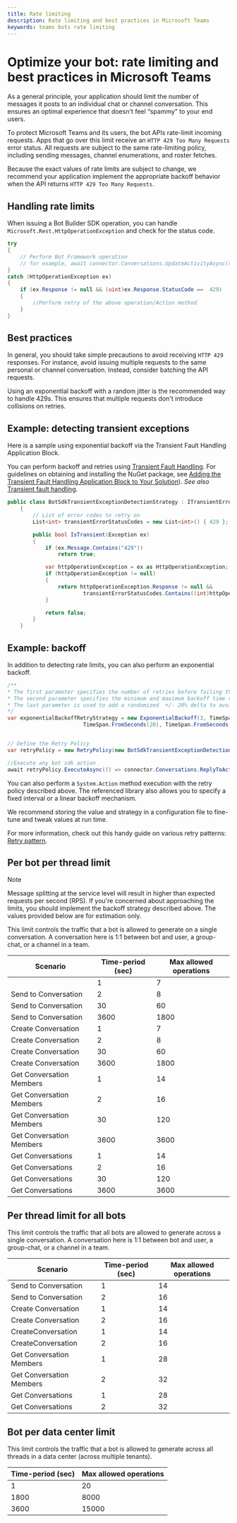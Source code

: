 ```yaml
---
title: Rate limiting
description: Rate limiting and best practices in Microsoft Teams
keywords: teams bots rate limiting
---
```


# Optimize your bot: rate limiting and best practices in Microsoft Teams

As a general principle, your application should limit the number of messages it posts to an individual chat or channel conversation. This ensures an optimal experience that doesn't feel “spammy” to your end users.

To protect Microsoft Teams and its users, the bot APIs rate-limit incoming requests. Apps that go over this limit receive an `HTTP 429 Too Many Requests` error status. All requests are subject to the same rate-limiting policy, including sending messages, channel enumerations, and roster fetches.

Because the exact values of rate limits are subject to change, we recommend your application implement the appropriate backoff behavior when the API returns `HTTP 429 Too Many Requests`.

## Handling rate limits

When issuing a Bot Builder SDK operation, you can handle `Microsoft.Rest.HttpOperationException` and check for the status code.

```csharp
try
{
    // Perform Bot Framework operation
    // for example, await connector.Conversations.UpdateActivityAsync(reply);
}
catch (HttpOperationException ex)
{
    if (ex.Response != null && (uint)ex.Response.StatusCode ==  429)
    {
        //Perform retry of the above operation/Action method
    }
}
```

## Best practices

In general, you should take simple precautions to avoid receiving `HTTP 429` responses. For instance, avoid issuing multiple requests to the same personal or channel conversation. Instead, consider batching the API requests.

Using an exponential backoff with a random jitter is the recommended way to handle 429s. This ensures that multiple requests don't introduce collisions on retries.

## Example: detecting transient exceptions

Here is a sample using exponential backoff via the Transient Fault Handling Application Block.

You can perform backoff and retries using [Transient Fault Handling](previous-versions/msp-n-p/hh675232%28v%3dpandp.10%29). For guidelines on obtaining and installing the NuGet package, see [Adding the Transient Fault Handling Application Block to Your Solution](previous-versions/msp-n-p/dn440719(v=pandp.60)?redirectedfrom=MSDN)). *See also* [Transient fault handling](azure/architecture/best-practices/transient-faults).

```csharp
public class BotSdkTransientExceptionDetectionStrategy : ITransientErrorDetectionStrategy
    {
        // List of error codes to retry on
        List<int> transientErrorStatusCodes = new List<int>() { 429 };

        public bool IsTransient(Exception ex)
        {
            if (ex.Message.Contains("429"))
                return true;

            var httpOperationException = ex as HttpOperationException;
            if (httpOperationException != null)
            {
                return httpOperationException.Response != null &&
                        transientErrorStatusCodes.Contains((int)httpOperationException.Response.StatusCode);
            }

            return false;
        }
    }
```

## Example: backoff

In addition to detecting rate limits, you can also perform an exponential backoff.

```csharp
/**
* The first parameter specifies the number of retries before failing the operation.
* The second parameter specifies the minimum and maximum backoff time respectively.
* The last parameter is used to add a randomized  +/- 20% delta to avoid numerous clients retrying simultaneously.
*/
var exponentialBackoffRetryStrategy = new ExponentialBackoff(3, TimeSpan.FromSeconds(2),
                        TimeSpan.FromSeconds(20), TimeSpan.FromSeconds(1));


// Define the Retry Policy
var retryPolicy = new RetryPolicy(new BotSdkTransientExceptionDetectionStrategy(), exponentialBackoffRetryStrategy);

//Execute any bot sdk action
await retryPolicy.ExecuteAsync(() => connector.Conversations.ReplyToActivityAsync( (Activity)reply) ).ConfigureAwait(false);
```

You can also perform a `System.Action` method execution with the retry policy described above. The referenced library also allows you to specify a fixed interval or a linear backoff mechanism.

We recommend storing the value and strategy in a configuration file to fine-tune and tweak values at run time.

For more information, check out this handy guide on various retry patterns: [Retry pattern](azure/architecture/patterns/retry).

## Per bot per thread limit

>[!NOTE]
>Message splitting at the service level will result in higher than expected requests per second (RPS). If you're concerned about approaching the limits, you should implement the backoff strategy described above. The values provided below are for estimation only.

This limit controls the traffic that a bot is allowed to generate on a single conversation. A conversation here is 1:1 between bot and user, a group-chat, or a channel in a team.

| **Scenario** | **Time-period (sec)** | **Max allowed operations** |
| --- | --- | --- |
|| 1 | 7 |
| Send to Conversation | 2 | 8 |
| Send to Conversation | 30 | 60 |
| Send to Conversation | 3600 | 1800 |
| Create Conversation | 1 | 7 |
| Create Conversation | 2 | 8 |
| Create Conversation | 30 | 60 |
| Create Conversation | 3600 | 1800 |
| Get Conversation Members| 1 | 14 |
| Get Conversation Members| 2 | 16 |
| Get Conversation Members| 30 | 120 |
| Get Conversation Members| 3600 | 3600 |
| Get Conversations | 1 | 14 |
| Get Conversations | 2 | 16 |
| Get Conversations | 30 | 120 |
| Get Conversations | 3600 | 3600 |

## Per thread limit for all bots

This limit controls the traffic that all bots are allowed to generate across a single conversation. A conversation here is 1:1 between bot and user, a group-chat, or a channel in a team.

| **Scenario** | **Time-period (sec)** | **Max allowed operations** |
| --- | --- | --- |
| Send to Conversation | 1 | 14 |
| Send to Conversation | 2 | 16 |
| Create Conversation | 1 | 14 |
| Create Conversation | 2 | 16 |
| CreateConversation| 1 | 14 |
| CreateConversation| 2 | 16 |
| Get Conversation Members| 1 | 28 |
| Get Conversation Members| 2 | 32 |
| Get Conversations | 1 | 28 |
| Get Conversations | 2 | 32 |

## Bot per data center limit

This limit controls the traffic that a bot is allowed to generate across all threads in a data center (across multiple tenants).

|**Time-period (sec)** | **Max allowed operations** |
| --- | --- |
| 1 | 20 |
| 1800 | 8000 |
| 3600 | 15000 |
